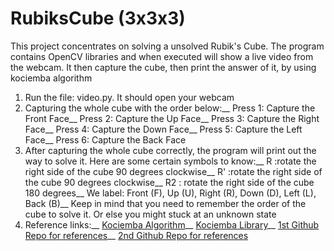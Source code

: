 # RubiksCube (3x3x3)
This project concentrates on solving a unsolved Rubik's Cube. The program contains OpenCV libraries and when executed will show a live video from the webcam. It then capture the cube, then print the answer of it, by using kociemba algorithm

1. Run the file: video.py. It should open your webcam
2.  Capturing the whole cube with the order below:__
	Press 1: Capture the Front Face__
	Press 2: Capture the Up Face__
	Press 3: Capture the Right Face__
	Press 4: Capture the Down Face__
	Press 5: Capture the Left Face__
	Press 6: Capture the Back Face
3.  After capturing the whole cube correctly, the program will print out the way to solve it. Here are some certain symbols to know:__
	R :rotate the right side of the cube 90 degrees clockwise__
	R' :rotate the right side of the cube 90 degrees clockwise__
	R2 : rotate the right side of the cube 180 degrees__
	We label: Front (F), Up (U), Right (R), Down (D), Left (L), Back (B)__
	Keep in mind that you need to remember the order of the cube to solve it. Or else you might stuck at an unknown state
4. Reference links:__
[Kociemba Algorithm](https://ruwix.com/the-rubiks-cube/herbert-kociemba-optimal-cube-solver-cube-explorer/)__
[Kociemba Library](https://github.com/muodov/kociemba)__
[1st Github Repo for references](https://www.youtube.com/watch?v=WJRhB39BxWQ&list=PLrhQ-QWgC9sj_tZj-8Ho5_v5PkUwBEHqx&index=11&t=797s)__
[2nd Github Repo for references](https://github.com/thatc0der/3x3x3-Rubiks-Cube-Solver)

